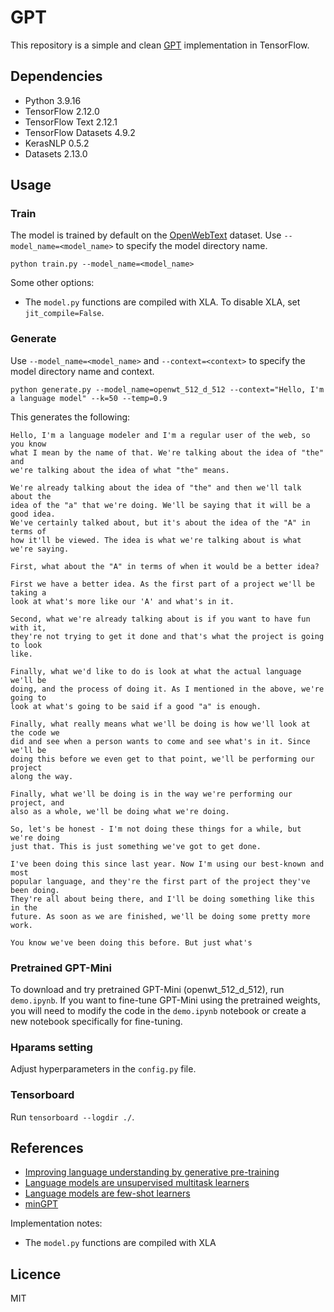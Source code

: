 # GPT
This repository is a simple and clean [GPT](https://cdn.openai.com/research-covers/language-unsupervised/language_understanding_paper.pdf)  implementation in TensorFlow.


## Dependencies
- Python 3.9.16
- TensorFlow 2.12.0
- TensorFlow Text 2.12.1
- TensorFlow Datasets 4.9.2
- KerasNLP 0.5.2
- Datasets 2.13.0

## Usage
### Train
The model is trained by default on the [OpenWebText](https://huggingface.co/datasets/openwebtext) dataset. Use `--model_name=<model_name>` to specify the model directory name.
```
python train.py --model_name=<model_name> 
```

Some other options:
- The `model.py` functions are compiled with XLA. To disable XLA, set `jit_compile=False`.

### Generate
Use `--model_name=<model_name>` and `--context=<context>` to specify the model directory name and context.
```
python generate.py --model_name=openwt_512_d_512 --context="Hello, I'm a language model" --k=50 --temp=0.9
```
This generates the following:
```
Hello, I'm a language modeler and I'm a regular user of the web, so you know 
what I mean by the name of that. We're talking about the idea of "the" and 
we're talking about the idea of what "the" means.

We're already talking about the idea of "the" and then we'll talk about the 
idea of the "a" that we're doing. We'll be saying that it will be a good idea. 
We've certainly talked about, but it's about the idea of the "A" in terms of 
how it'll be viewed. The idea is what we're talking about is what we're saying.

First, what about the "A" in terms of when it would be a better idea?

First we have a better idea. As the first part of a project we'll be taking a 
look at what's more like our 'A' and what's in it.

Second, what we're already talking about is if you want to have fun with it, 
they're not trying to get it done and that's what the project is going to look 
like.

Finally, what we'd like to do is look at what the actual language we'll be 
doing, and the process of doing it. As I mentioned in the above, we're going to 
look at what's going to be said if a good "a" is enough.

Finally, what really means what we'll be doing is how we'll look at the code we 
did and see when a person wants to come and see what's in it. Since we'll be 
doing this before we even get to that point, we'll be performing our project 
along the way.

Finally, what we'll be doing is in the way we're performing our project, and 
also as a whole, we'll be doing what we're doing.

So, let's be honest - I'm not doing these things for a while, but we're doing 
just that. This is just something we've got to get done.

I've been doing this since last year. Now I'm using our best-known and most 
popular language, and they're the first part of the project they've been doing. 
They're all about being there, and I'll be doing something like this in the 
future. As soon as we are finished, we'll be doing some pretty more work.

You know we've been doing this before. But just what's
```

### Pretrained GPT-Mini 
To download and try pretrained GPT-Mini (openwt_512_d_512), run `demo.ipynb`. If you want to fine-tune GPT-Mini using the pretrained weights, you will need to modify the code in the `demo.ipynb` notebook or create a new notebook specifically for fine-tuning.

### Hparams setting
Adjust hyperparameters in the `config.py` file.

### Tensorboard
Run `tensorboard --logdir ./`.


## References
- [Improving language understanding by generative pre-training](https://cdn.openai.com/research-covers/language-unsupervised/language_understanding_paper.pdf)
- [Language models are unsupervised multitask learners](https://cdn.openai.com/better-language-models/language_models_are_unsupervised_multitask_learners.pdf)
- [Language models are few-shot learners](https://proceedings.neurips.cc/paper/2020/file/1457c0d6bfcb4967418bfb8ac142f64a-Paper.pdf)
- [minGPT](https://github.com/karpathy/minGPT)

Implementation notes:
- The `model.py` functions are compiled with XLA

## Licence
MIT
